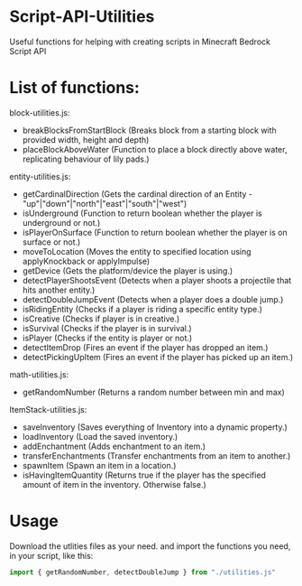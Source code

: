 # Script-API-Utilities
Useful functions for helping with creating scripts in Minecraft Bedrock Script API  

# List of functions:
block-utilities.js:
- breakBlocksFromStartBlock (Breaks block from a starting block with provided width, height and depth)
- placeBlockAboveWater (Function to place a block directly above water, replicating behaviour of lily pads.)

entity-utilities.js:
- getCardinalDirection (Gets the cardinal direction of an Entity - "up"|"down"|"north"|"east"|"south"|"west")
- isUnderground (Function to return boolean whether the player is underground or not.)
- isPlayerOnSurface (Function to return boolean whether the player is on surface or not.)
- moveToLocation (Moves the entity to specified location using applyKnockback or applyImpulse)
- getDevice (Gets the platform/device the player is using.)
- detectPlayerShootsEvent (Detects when a player shoots a projectile that hits another entity.)
- detectDoubleJumpEvent (Detects when a player does a double jump.)
- isRidingEntity (Checks if a player is riding a specific entity type.)
- isCreative (Checks if player is in creative.)
- isSurvival (Checks if the player is in survival.)
- isPlayer (Checks if the entity is player or not.)
- detectItemDrop (Fires an event if the player has dropped an item.)
- detectPickingUpItem (Fires an event if the player has picked up an item.)

math-utilities.js:
- getRandomNumber (Returns a random number between min and max)

ItemStack-utilities.js:
- saveInventory (Saves everything of Inventory into a dynamic property.)
- loadInventory (Load the saved inventory.)
- addEnchantment (Adds enchantment to an item.)
- transferEnchantments (Transfer enchantments from an item to another.)
- spawnItem (Spawn an item in a location.)
- isHavingItemQuantity (Returns true if the player has the specified amount of item in the inventory. Otherwise false.)

# Usage
Download the utlities files as your need.
and import the functions you need, in your script, like this:
```js
import { getRandomNumber, detectDoubleJump } from "./utilities.js"
```
